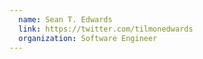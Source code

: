 ```yaml
---
  name: Sean T. Edwards
  link: https://twitter.com/tilmonedwards
  organization: Software Engineer
---
```

